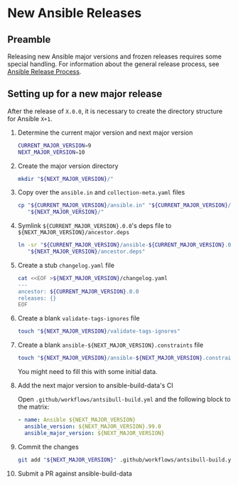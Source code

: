# New Ansible Releases

## Preamble

Releasing new Ansible major versions and frozen releases requires some special
handling.
For information about the general release process,
see [Ansible Release Process](release-process.md).

## Setting up for a new major release

<!-- TODO: Write a script, playbook, or antsibull-build subcommand to automate this -->

After the release of `X.0.0`, it is necessary to create the directory
structure for Ansible `X+1`.

1. Determine the current major version and next major version

    ``` sh
    CURRENT_MAJOR_VERSION=9
    NEXT_MAJOR_VERSION=10
    ```

2. Create the major version directory

    ``` sh
    mkdir "${NEXT_MAJOR_VERSION}/"
    ```

3. Copy over the `ansible.in` and `collection-meta.yaml` files

    ``` sh
    cp "${CURRENT_MAJOR_VERSION}/ansible.in" "${CURRENT_MAJOR_VERSION}/collection-meta.yaml" \
       "${NEXT_MAJOR_VERSION}/"
    ```

4. Symlink `${CURRENT_MAJOR_VERSION}.0.0`'s deps file to
   `${NEXT_MAJOR_VERSION}/ancestor.deps`

    ``` sh
    ln -sr "${CURRENT_MAJOR_VERSION}/ansible-${CURRENT_MAJOR_VERSION}.0.0.deps" \
       "${NEXT_MAJOR_VERSION}/ancestor.deps"
    ```

5. Create a stub `changelog.yaml` file

    ``` sh
    cat <<EOF >${NEXT_MAJOR_VERSION}/changelog.yaml
    ---
    ancestor: ${CURRENT_MAJOR_VERSION}.0.0
    releases: {}
    EOF
    ```

6. Create a blank `validate-tags-ignores` file

    ``` sh
    touch "${NEXT_MAJOR_VERSION}/validate-tags-ignores"
    ```

7. Create a blank `ansible-${NEXT_MAJOR_VERSION}.constraints` file

    ``` sh
    touch "${NEXT_MAJOR_VERSION}/ansible-${NEXT_MAJOR_VERSION}.constraints"
    ```

    You might need to fill this with some initial data.

8. Add the next major version to ansible-build-data's CI

    Open `.github/workflows/antsibull-build.yml` and the following block to the
    matrix:

    ``` yaml
    - name: Ansible ${NEXT_MAJOR_VERSION}
      ansible_version: ${NEXT_MAJOR_VERSION}.99.0
      ansible_major_version: ${NEXT_MAJOR_VERSION}
    ```

9. Commit the changes

    ``` sh
    git add "${NEXT_MAJOR_VERSION}" .github/workflows/antsibull-build.yml
    ```

10. Submit a PR against ansible-build-data
